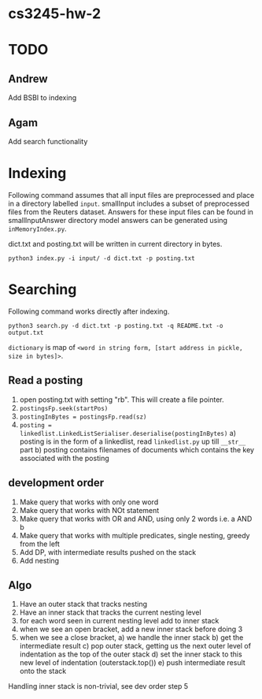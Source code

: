 # cs3245-hw-2

# TODO
## Andrew
Add BSBI to indexing

## Agam
Add search functionality

# Indexing
Following command assumes that all input files are preprocessed and place in a directory labelled `input`.
smallInput includes a subset of preprocessed files from the Reuters dataset. Answers for these input files can be found in smallInputAnswer directory
model answers can be generated using `inMemoryIndex.py`.

dict.txt and posting.txt will be written in current directory in bytes.

```
python3 index.py -i input/ -d dict.txt -p posting.txt
```

# Searching
Following command works directly after indexing.
```
python3 search.py -d dict.txt -p posting.txt -q README.txt -o output.txt
```

`dictionary` is map of `<word in string form, [start address in pickle, size in bytes]>`. 

## Read a posting
1) open posting.txt with setting "rb". This will create a file pointer. 
2) `postingsFp.seek(startPos)`
3) `postingInBytes = postingsFp.read(sz)`
4) `posting = linkedlist.LinkedListSerialiser.deserialise(postingInBytes)`
    a) posting is in the form of a linkedlist, read `linkedlist.py` up till `__str__` part
    b) posting contains filenames of documents which contains the key associated with the posting

## development order
1) Make query that works with only one word
2) Make query that works with NOt statement
3) Make query that works with OR and AND, using only 2 words i.e. a AND b
4) Make query that works with multiple predicates, single nesting, greedy from the left
5) Add DP, with intermediate results pushed on the stack
6) Add nesting

## Algo
1) Have an outer stack that tracks nesting
2) Have an inner stack that tracks the current nesting level
3) for each word seen in current nesting level add to inner stack
4) when we see an open bracket, add a new inner stack before doing 3
5) when we see a close bracket, 
    a) we handle the inner stack
    b) get the intermediate result
    c) pop outer stack, getting us the next outer level of indentation as the top of the outer stack
    d) set the inner stack to this new level of indentation (outerstack.top())
    e) push intermediate result onto the stack

Handling inner stack is non-trivial, see dev order step 5